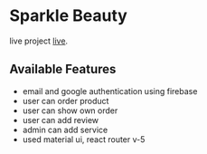# Sparkle Beauty

live project [live](https://github.com/facebook/create-react-app).

## Available Features

- email and google authentication using firebase
- user can order product
- user can show own order 
- user can add review
- admin can add service
- used material ui, react router v-5